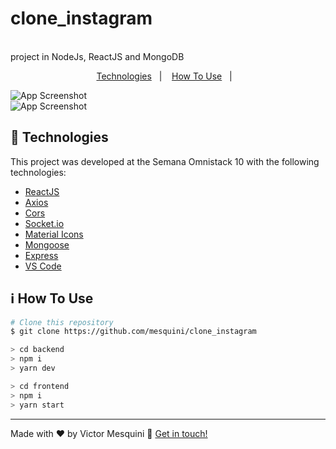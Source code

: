 # clone_instagram
<br />
 project in NodeJs, ReactJS and MongoDB
 
 <p align="center">
  <a href="#rocket-technologies">Technologies</a>&nbsp;&nbsp;&nbsp;|&nbsp;&nbsp;&nbsp;
  <a href="#information_source-how-to-use">How To Use</a>&nbsp;&nbsp;&nbsp;|&nbsp;&nbsp;&nbsp;
</p>

![App Screenshot](https://res.cloudinary.com/mesquini/image/upload/v1579703044/Instagram/Screenshot_57_exp5rj.png)
<br />
![App Screenshot](https://res.cloudinary.com/mesquini/image/upload/v1579703028/Instagram/Screenshot_56_vzbbm6.png)

## :rocket: Technologies

This project was developed at the Semana Omnistack 10 with the following technologies:

-  [ReactJS](https://reactjs.org/)
-  [Axios](https://github.com/axios/axios)
-  [Cors](https://github.com/expressjs/cors)
-  [Socket.io](https://github.com/socketio/socket.io)
-  [Material Icons](https://github.com/logtrace/material-icons-react)
-  [Mongoose](https://github.com/Automattic/mongoose)
-  [Express](https://github.com/expressjs/express)
-  [VS Code][vc]

 ## :information_source: How To Use
 
 ```bash
 # Clone this repository
 $ git clone https://github.com/mesquini/clone_instagram
 
> cd backend
> npm i
> yarn dev

> cd frontend
> npm i
> yarn start
 ```
 
 ---

Made with ♥ by Victor Mesquini :wave: [Get in touch!](https://www.linkedin.com/in/mesquini/)

[nodejs]: https://nodejs.org/
[yarn]: https://yarnpkg.com/
[vc]: https://code.visualstudio.com/

